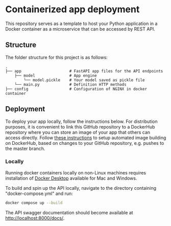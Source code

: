 # Containerized app deployment
This repository serves as a template to host your Python application in a Docker container as a microservice that can be accessed by REST API. 

## Structure
The folder structure for this project is as follows:

    .
    ├── app                     # FastAPI app files for the API endpoints
        ├── model               # App engine
            └── model.pickle    # Your model saved as pickle file
        └── main.py             # Definition HTTP methods
    ├── config                  # Configuration of NGINX in docker container

## Deployment
To deploy your app locally, follow the instructions below. For distribution purposes, it is convenient to link this GitHub repository to a DockerHub repository where you can store an image of your app that others can access directly. Follow [these instructions](https://docs.docker.com/docker-hub/builds/) to setup automated image building on DockerHub, based on changes to your GitHub repository, e.g. pushes to the master branch. 

### Locally
Running docker containers locally on non-Linux machines requires installation of [Docker Desktop](https://www.docker.com/products/docker-desktop) available for Mac and Windows. 

To build and spin up the API locally, navigate to the directory containing "docker-compose.yml" and run:

```bash
docker compose up --build
```

The API swagger documentation should become available at [http://localhost:8000/docs/](http://localhost:8000/docs/).